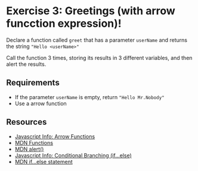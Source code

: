 # Exercise 3: Greetings (with arrow funcction expression)!

Declare a function called `greet` that has a parameter `userName` and
returns the string `"Hello <userName>"`

Call the function 3 times, storing its results in 3 different variables,
and then alert the results.

## Requirements

- If the parameter `userName` is empty, return `"Hello Mr.Nobody"`
- Use a arrow function

## Resources

- [Javascript Info: Arrow Functions](https://javascript.info/arrow-functions-basics)
- [MDN Functions](https://developer.mozilla.org/en-US/docs/Web/JavaScript/Guide/Functions)
- [MDN alert()](https://developer.mozilla.org/en-US/docs/Web/API/Window/alert)
- [Javascript Info: Conditional Branching (if...else)](https://javascript.info/ifelse)
- [MDN if...else statement](https://developer.mozilla.org/en-US/docs/Web/JavaScript/Reference/Statements/if...else)
